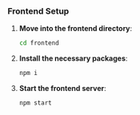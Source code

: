 ### Frontend Setup

1. **Move into the frontend directory**:

   ```bash
   cd frontend
   ```

2. **Install the necessary packages**:

   ```bash
   npm i
   ```

3. **Start the frontend server**:
   ```bash
   npm start
   ```
